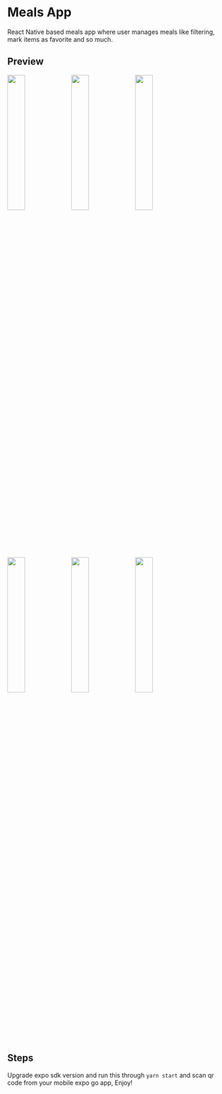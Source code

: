# Meals App
React Native based meals app where user manages meals like filtering, mark items as favorite and so much.

## Preview
<p float="left">
  <img src="https://i.imgur.com/DHQw5Ex.jpg" width="28%" />
  <img src="https://i.imgur.com/6PisHlI.jpg" width="28%" />
  <img src="https://i.imgur.com/ACDy62L.jpg" width="28%" />
  <img src="https://i.imgur.com/D3OWbCM.jpg" width="28%" />
  <img src="https://i.imgur.com/D4wVcYY.jpg" width="28%" />
  <img src="https://i.imgur.com/bwC8g6S.jpg" width="28%" />
</p>

## Steps
Upgrade expo sdk version and run this through `yarn start` and scan qr code from your mobile expo go app, Enjoy!

